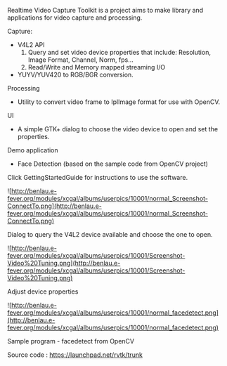 Realtime Video Capture Toolkit is a project aims to make library and applications for video capture and processing.

Capture:

  * V4L2 API
    1. Query and set video device properties that include: Resolution, Image Format, Channel, Norm, fps...
    1. Read/Write and Memory mapped streaming I/O
  * YUYV/YUV420 to RGB/BGR conversion.

Processing
  * Utility to convert video frame to IplImage format for use with OpenCV.

UI
  * A simple GTK+ dialog to choose the video device to open and set the properties.

Demo application
  * Face Detection (based on the sample code from OpenCV project)

Click GettingStartedGuide for instructions to use the software.

![http://benlau.e-fever.org/modules/xcgal/albums/userpics/10001/normal_Screenshot-ConnectTo.png](http://benlau.e-fever.org/modules/xcgal/albums/userpics/10001/normal_Screenshot-ConnectTo.png)

Dialog to query the V4L2 device available and choose the one to open.

![http://benlau.e-fever.org/modules/xcgal/albums/userpics/10001/Screenshot-Video%20Tuning.png](http://benlau.e-fever.org/modules/xcgal/albums/userpics/10001/Screenshot-Video%20Tuning.png)

Adjust device properties

![http://benlau.e-fever.org/modules/xcgal/albums/userpics/10001/normal_facedetect.png](http://benlau.e-fever.org/modules/xcgal/albums/userpics/10001/normal_facedetect.png)

Sample program - facedetect from OpenCV

Source code : https://launchpad.net/rvtk/trunk
